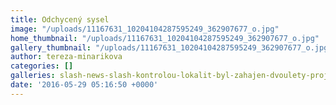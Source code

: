 ```yaml
---
title: Odchycený sysel
image: "/uploads/11167631_10204104287595249_362907677_o.jpg"
home_thumbnail: "/uploads/11167631_10204104287595249_362907677_o.jpg"
gallery_thumbnail: "/uploads/11167631_10204104287595249_362907677_o.jpg"
author: tereza-minarikova
categories: []
galleries: slash-news-slash-kontrolou-lokalit-byl-zahajen-dvoulety-projekt
date: '2016-05-29 05:16:50 +0000'
---
```

